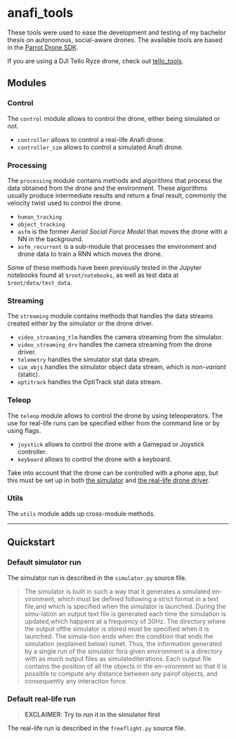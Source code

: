 
# anafi_tools

These tools were used to ease the development and testing of my bachelor thesis on autonomous, social-aware drones. The available tools are based in the [Parrot Drone SDK][parrot_dev].

If you are using a DJI Tello Ryze drone, check out [tello_tools][tello_tools].

## Modules
### Control
The `control` module allows to control the drone, either being simulated or not.

  + `controller` allows to control a real-life Anafi drone.
  + `controller_sim` allows to control a simulated Anafi drone.
  
### Processing
The `processing` module contains methods and algorithms that process the data obtained from the drone and the environment. These algorithms usually produce intermediate results and return a final result, commonly the velocity twist used to control the drone.

  + `human_tracking`
  + `object_tracking`
  + `asfm` is the former *Aerial Social Force Model* that moves the drone with a NN in the background.
  + `asfm_recurrent` is a sub-module that processes the environment and drone data to train a RNN which moves the drone.

Some of these methods have been previously tested in the Jupyter notebooks found at `$root/notebooks`, as well as test data at `$root/data/test_data`.

### Streaming
The `streaming` module contains methods that handles the data streams created either by the simulator or the drone driver.
  
  + `video_streaming_tlm` handles the camera streaming from the simulator.
  + `video_streaming_drv` handles the camera streaming from the drone driver.
  + `telemetry` handles the simulator stat data stream.
  + `sim_objs` handles the simulator object data stream, which is *non-variant* (static).
  + `optitrack` handles the OptiTrack stat data stream.

### Teleop
The `teleop` module allows to control the drone by using teleoperators. The use for real-life runs can be specified either from the command line or by using flags.

  + `joystick` allows to control the drone with a Gamepad or Joystick controller.
  + `keyboard` allows to control the drone with a keyboard.

Take into account that the drone can be controlled with a phone app, but this must be set up in both [the simulator][wifi_control] and [the real-life drone driver][wifi_freeflight].

### Utils
The `utils` module adds up cross-module methods.

---

## Quickstart
### Default simulator run
The simulator run is described in the `simulator.py` source file.

> The simulator is built in such a way that it generates a simulated en-vironment, which must be defined following a strict format in a text file,and which is specified when the simulator is launched.  During the simu-lation an output text file is generated each time the simulation is updated,which happens at a frequency of 30Hz.  The directory where the output ofthe simulator is stored must be specified when it is launched.  The simula-tion ends when the condition that ends the simulation (explained below) ismet.  Thus, the information generated by a single run of the simulator fora given environment is a directory with as much output files as simulatediterations. Each output file contains the position of all the objects in the en-vironment so that it is possible to compute any distance between any pairof objects, and consequently any interaction force.

### Default real-life run
> **EXCLAIMER: Try to run it in the simulator first**

The real-life run is described in the `freeflight.py` source file.

[parrot_dev]: https://developer.parrot.com/
[wifi_control]: https://developer.parrot.com/docs/sphinx/connectdrone.html
[wifi_freeflight]: https://www.parrot.com/us/support/products/anafi/how-prepare-your-anafi
[anafi_tools]: https://github.com/espetro/anafi_tools
[tello_tools]: https://github.com/espetro/tello_tools